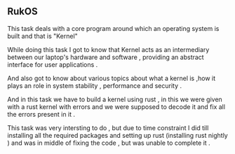 ## RukOS
This task deals with a core program around which an operating system is built and that is "Kernel" 

While doing this task I got to know that Kernel acts as an intermediary between our laptop's hardware and software , providing an abstract interface for user applications . 

And also got to know about various topics about what a kernel is ,how it plays an role in system stability , performance and security .

And in this task we have to build a kernel using rust , in this we were given with a rust kernel with errors and we were supposed to decode it and fix all the errors present in it . 

This task was very intersting to do , but due to time constraint I did till installing all the required packages and  setting up rust (installing rust nightly ) and was in middle of fixing the code , but was unable to complete it .


